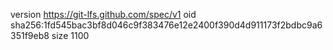 version https://git-lfs.github.com/spec/v1
oid sha256:1fd545bac3bf8d046c9f383476e12e2400f390d4d911173f2bdbc9a6351f9eb8
size 1100
